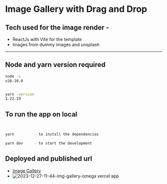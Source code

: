 # Image Gallery with Drag and Drop



## Tech used for the image render -
- ReactJs with Vite for the template
- Images from dummy images and unsplash
---

## Node and yarn version required

```bash
node -v
v20.10.0


yarn -version
1.22.19
```

## To run the app on local

```bash


yarn         - to install the dependencies

yarn dev     - to start the development
```

## Deployed and published url

- [Image Gallery](https://img-gallery-omega.vercel.app/)
- ![2023-12-27-11-44-img-gallery-omega vercel app](https://github.com/vd89/img-gallery/assets/34570078/298106e7-c22e-48d3-9801-679a4e832435)

